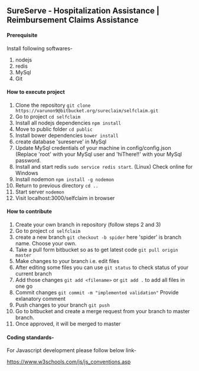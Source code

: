 ## SureServe - Hospitalization Assistance | Reimbursement Claims Assistance

#### Prerequisite

Install following softwares-

1. nodejs
2. redis
3. MySql
4. Git

#### How to execute project

1. Clone the repository `git clone https://varunon9@bitbucket.org/sureclaim/selfclaim.git`
2. Go to project `cd selfclaim`
3. Install all nodejs dependencies `npm install`
4. Move to public folder `cd public`
5. Install bower dependencies `bower install`
6. create database 'sureserve' in MySql
7. Update MySql credentials of your machine in config/config.json (Replace 'root' with your MySql user and 'hiThere!!' with your MySql password.
8. Install and start redis `sudo service redis start`. (Linux) Check online for Windows
9. Install nodemon `npm install -g nodemon`
10. Return to previous directory `cd ..`
11. Start server `nodemon`
12. Visit localhost:3000/selfclaim in browser


#### How to contribute

1. Create your own branch in repository (follow steps 2 and 3)
2. Go to project `cd selfclaim`
3. create a new branch `git checkout -b spider` here 'spider' is branch name. Choose your own. 
4. Take a pull form bitbucket so as to get latest code `git pull origin master`
5. Make changes to your branch i.e. edit files
6. After editing some files you can use `git status` to check status of your current branch
7. Add those changes `git add <filename>` or `git add .` to add all files in one go
8. Commit changes `git commit -m "implemented validation"` Provide exlanatory comment
9. Push changes to your branch `git push`
10. Go to bitbucket and create a merge request from your branch to master branch.
11. Once approved, it will be merged to master


#### Coding standards-

For Javascript development please follow below link-

https://www.w3schools.com/js/js_conventions.asp
